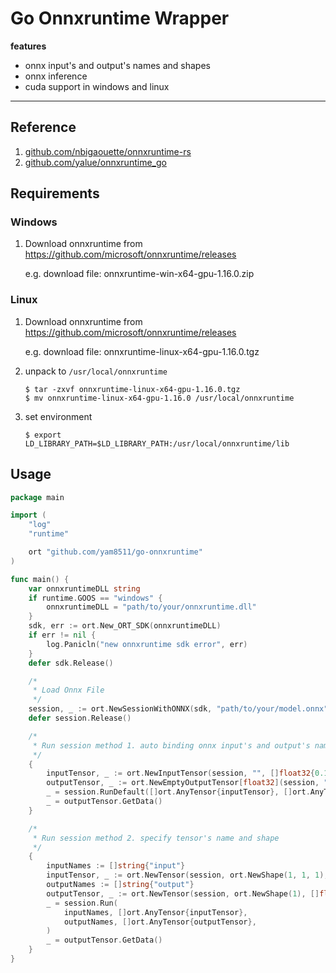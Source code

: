 # Go Onnxruntime Wrapper

**features**
- onnx input's and output's names and shapes
- onnx inference
- cuda support in windows and linux

---

## Reference

1. [github.com/nbigaouette/onnxruntime-rs](https://github.com/nbigaouette/onnxruntime-rs)
2. [github.com/yalue/onnxruntime_go](https://github.com/yalue/onnxruntime_go)

## Requirements

### Windows

1. Download onnxruntime from https://github.com/microsoft/onnxruntime/releases

    e.g. download file: onnxruntime-win-x64-gpu-1.16.0.zip

### Linux

1. Download onnxruntime from https://github.com/microsoft/onnxruntime/releases

    e.g. download file: onnxruntime-linux-x64-gpu-1.16.0.tgz

2. unpack to `/usr/local/onnxruntime`

    ```shell
    $ tar -zxvf onnxruntime-linux-x64-gpu-1.16.0.tgz
    $ mv onnxruntime-linux-x64-gpu-1.16.0 /usr/local/onnxruntime
    ```

3. set environment

    ```shell
    $ export LD_LIBRARY_PATH=$LD_LIBRARY_PATH:/usr/local/onnxruntime/lib
    ```


## Usage

```go
package main

import (
	"log"
	"runtime"

	ort "github.com/yam8511/go-onnxruntime"
)

func main() {
	var onnxruntimeDLL string
	if runtime.GOOS == "windows" {
		onnxruntimeDLL = "path/to/your/onnxruntime.dll"
	}
	sdk, err := ort.New_ORT_SDK(onnxruntimeDLL)
	if err != nil {
		log.Panicln("new onnxruntime sdk error", err)
	}
	defer sdk.Release()

	/*
	 * Load Onnx File
	 */
	session, _ := ort.NewSessionWithONNX(sdk, "path/to/your/model.onnx", true)
	defer session.Release()

	/*
	 * Run session method 1. auto binding onnx input's and output's name and shape
	 */
	{
		inputTensor, _ := ort.NewInputTensor(session, "", []float32{0.1, 0.2, 0.3})
		outputTensor, _ := ort.NewEmptyOutputTensor[float32](session, "")
		_ = session.RunDefault([]ort.AnyTensor{inputTensor}, []ort.AnyTensor{outputTensor})
		_ = outputTensor.GetData()
	}

	/*
	 * Run session method 2. specify tensor's name and shape
	 */
	{
		inputNames := []string{"input"}
		inputTensor, _ := ort.NewTensor(session, ort.NewShape(1, 1, 1), []float32{0.1, 0.2, 0.3})
		outputNames := []string{"output"}
		outputTensor, _ := ort.NewTensor(session, ort.NewShape(1), []float32{})
		_ = session.Run(
			inputNames, []ort.AnyTensor{inputTensor},
			outputNames, []ort.AnyTensor{outputTensor},
		)
		_ = outputTensor.GetData()
	}
}
```
